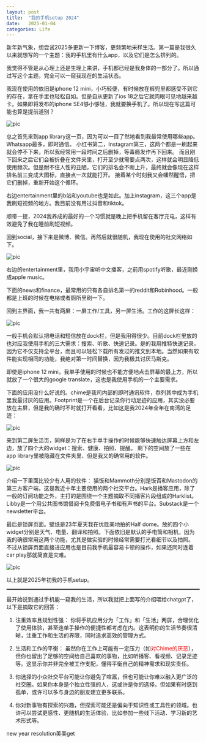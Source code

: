 ```yaml
---
layout: post
title:  "我的手机setup 2024"
date:   2025-01-04
categories: Life
---
```


新年新气象，想尝试2025多更新一下博客，更频繁地采样生活。第一篇是我很久以来就想写的一个主题：我的手机里有什么app，以及它们是怎么排列的。

我觉得不管是从心理上还是生理上来讲，手机都已经是我身体的一部分了。所以通过写这个主题，完全可以一窥我现在的生活状态。

我现在使用的依旧是iphone 12 mini，小巧轻便，有时候放在裤兜里都感受不到它的存在，拿在手里也轻松自如。但是自从更新了ios 18之后它就肉眼可见地越来越卡。如果即将发布的iphone SE4够小够轻，我就要换手机了。所以现在写这篇可能也算是提前道别？

![pic](/image/ph_1.png)

总之首先来到app library这一页，因为可以一目了然地看到我最常使用哪些app。
Whatsapp最多，即时通信。
小红书第二，Instagram第三，这两个都是一刷起来就会停不下来，所以我经常用一段时间之后删掉，等毒瘾发作再下回来。
而且刚下回来之后它们会被折叠在文件夹里，打开至少就需要点两次，这样就会明显降低使用频次。但是耐不住人性的丑陋，它们的排名会不断上升，最终就会像现在这样排名前三变成大图标，直接点一次就能打开。
接着某个时刻我又会幡然醒悟，把它们删掉，重新开始这个循环。

右边entertainment里的b站和youtube也是如此。加上instagram，这三个app是我刷短视频的地方。我目前没有用过抖音和tiktok。

顺带一提，2024我养成的最好的一个习惯就是晚上把手机留在客厅充电，这样有效避免了我在睡前刷短视频。

回到social，接下来是微博、微信。再然后就很随机，我现在使用的社交网络如下。

![pic](/image/ph_6.png)

右边的entertainment里，我用小宇宙听中文播客，之前用spotify听歌，最近刚换成apple music。

下面的news和finance，最常用的只有各自排名第一的reddit和Robinhood。一般都是上班的时候在电梯或者厕所里刷一下。

回到主界面，我一共有两屏：一屏工作/工具，另一屏生活。工作的这屏长这样：

![pic](/image/ph_2.png)

一般手机会默认把电话和短信放在dock栏，但是我用得很少。目前dock栏里放的也对应我使用手机的三大需求：搜索、听歌、快速记录。是的我用推特快速记录，因为它不仅支持全平台，而且可以轻松下载所有发过的推文到本地。当然如果有软件能实现相同的功能，我绝对第一时间替换，因为我极其讨厌马斯克。

即使是iphone 12 mini，我单手使用的时候也不能方便地点击屏幕的最上方，所以就放了一个很大的google translate，这也是我使用手机的一个主要需求。

下面的应用没什么好说的。chime是我司内部的即时通讯软件，忝列其中成为手机里我最讨厌的应用。Footprint是一个在后台记录你行动足迹的应用，其实没必要放在主屏，但是我的确时不时就打开看看，比如这是我2024年全年在南湾的足迹：

![pic](/image/ph_3.png)

来到第二屏生活页，同样是为了在右手单手操作的时候能够快速触达屏幕上方和左边，放了四个大的widget：搜索、健康、拍照、提醒。
剩下的空间放了一些在app library里被隐藏在文件夹里、但是我又的确常用的软件。

![pic](/image/ph_5.png)

介绍一下里面比较少有人用的软件： 猫饭和Mammoth分别是饭否和Mastodon的第三方客户端，这是我近十年主要使用的两个社交平台。Hark是播客应用，除了一般的订阅功能之外，主打的是围绕一个主题摘取不同播客片段组成的Harklist。Libby是一个用公共图书馆借阅卡免费借电子书和有声书的平台。Substack是一个newsletter平台。

最后是锁屏页面。壁纸是23年夏天我在优胜美地拍的Half dome。放的四个小widget分别是天气、电量、翻译和拍照。下面依旧是默认的手电筒和相机，因为我的确很常用这两个功能，尤其是做实验的时候经常需要打光看细节以及拍照。
不过从锁屏页面直接进应用也是目前我手机最容易卡顿的操作，如果还同时连着car play那就简直是灾难。

![pic](/image/ph_4.png)

以上就是2025年初我的手机setup。

<hr style="border: 1px solid gray; width: 100%;" />

最开始说到通过手机能一窥我的生活，所以我就把上面写的介绍喂给chatgpt了，以下是摘取它的回答：

1. 注重效率且规划性强： 你将手机应用分为「工作」和「生活」两屏，合理优化了使用体验，甚至连单手操作的便捷性都考虑在内。这表明你的生活节奏很清晰，注重工作和生活的界限，同时追求高效的管理方式。

2. 生活和工作的平衡： 虽然你在工作上可能有一定压力（如<span style="color: red;">对Chime的厌恶</span>），但你也留出了足够的空间给自己喜欢的事物，比如听播客、看视频、记录足迹等。这显示你并非完全被工作支配，懂得平衡自己的精神需求和现实责任。

3. 你选择的小众社交平台可能让你避免了喧嚣，但也可能让你难以融入更广泛的社交圈。如果你本身是个独立性强的人，这或许是你的选择，但如果有时感到孤单，或许可以多与身边的朋友建立更多联系。

4. 你对新事物有探索的兴趣，但探索可能还是偏向于知识性或工具性的领域。也许可以尝试更感性、更随机的生活体验，比如参加一些线下活动、学习新的艺术形式等。

new year resolution美美get
